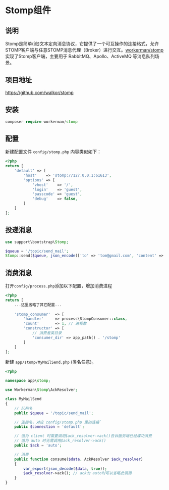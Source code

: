 # Stomp组件

## 说明

  Stomp是简单(流)文本定向消息协议，它提供了一个可互操作的连接格式，允许STOMP客户端与任意STOMP消息代理（Broker）进行交互。[workerman/stomp](https://github.com/walkor/stomp)实现了Stomp客户端，主要用于 RabbitMQ、Apollo、ActiveMQ 等消息队列场景。
 
  
## 项目地址

  https://github.com/walkor/stomp
  
## 安装
 
  ```php
  composer require workerman/stomp
  ```
  
## 配置

新建配置文件 `config/stomp.php` 内容类似如下：
  
```php
<?php
return [
    'default' => [
        'host'    => 'stomp://127.0.0.1:61613',
        'options' => [
            'vhost'    => '/',
            'login'    => 'guest',
            'passcode' => 'guest',
            'debug'    => false,
        ]
    ]
];
```

## 投递消息

```php
use support\bootstrap\Stomp;

$queue = '/topic/send_mail';
Stomp::send($queue, json_encode(['to' => 'tom@gmail.com', 'content' => 'hello']));
```
  
## 消费消息

打开`config/process.php`添加以下配置，增加消费进程

```php
<?php
return [
    ...这里省略了其它配置...
    
    'stomp_consumer'  => [
        'handler'     => process\StompConsumer::class,
        'count'       => 1, // 进程数
        'constructor' => [
            // 消费者类目录
            'consumer_dir' => app_path() . '/stomp'
        ]
    ]
];
```

新建 `app/stomp/MyMailSend.php` (类名任意)。
```php
<?php

namespace app\stomp;

use Workerman\Stomp\AckResolver;

class MyMailSend
{
    // 队列名
    public $queue = '/topic/send_mail';

    // 连接名，对应 config/stomp.php 里的连接`
    public $connection = 'default';

    // 值为 client 时需要调用$ack_resolver->ack()告诉服务端已经成功消费
    // 值为 auto 时无需调用$ack_resolver->ack()
    public $ack = 'auto';

    // 消费
    public function consume($data, AckResolver $ack_resolver)
    {
        var_export(json_decode($data, true));
        $ack_resolver->ack(); // ack为 auto时可以省略此调用
    }
}
```
  

